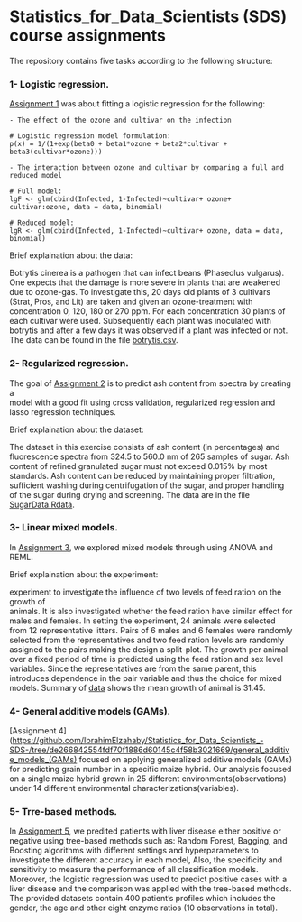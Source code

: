 # Statistics_for_Data_Scientists (SDS) course assignments

The repository contains five tasks according to the following structure:


### 1- Logistic regression.

[Assignment 1](https://github.com/IbrahimElzahaby/Statistics_for_Data_Scientists_-SDS-/tree/de266842554fdf70f1886d60145c4f58b3021669/logistic_regression) was about fitting a logistic regression for the following:

    - The effect of the ozone and cultivar on the infection
    
    # Logistic regression model formulation:
    p(x) = 1/(1+exp(beta0 + beta1*ozone + beta2*cultivar + beta3(cultivar*ozone)))
    
    - The interaction between ozone and cultivar by comparing a full and reduced model
    
    # Full model:
    lgF <- glm(cbind(Infected, 1-Infected)~cultivar+ ozone+ cultivar:ozone, data = data, binomial)
    
    # Reduced model:
    lgR <- glm(cbind(Infected, 1-Infected)~cultivar+ ozone, data = data, binomial)
    
Brief explaination about the data:

Botrytis cinerea is a pathogen that can infect beans (Phaseolus vulgarus). One expects that 
the damage is more severe in plants that are weakened due to ozone-gas. To investigate this, 
20 days old plants of 3 cultivars (Strat, Pros, and Lit) are taken and given an 
ozone-treatment with concentration 0, 120, 180 or 270 ppm. For each concentration 30 plants of 
each cultivar were used. Subsequently each plant was inoculated with botrytis and after a few 
days it was observed if a plant was infected or not. The data can be found in the file 
[botrytis.csv](https://github.com/IbrahimElzahaby/Statistics_for_Data_Scientists_-SDS-/blob/b72f36e346b84e380502bfcbf1a9bffe4285d323/logistic_regression/botrytis.csv).


### 2- Regularized regression.

The goal of [Assignment 2](https://github.com/IbrahimElzahaby/Statistics_for_Data_Scientists_-SDS-/tree/de266842554fdf70f1886d60145c4f58b3021669/regularized_regression) is to predict ash content from spectra by creating a  
model with a good fit using cross validation, regularized regression and lasso regression techniques.

Brief explaination about the dataset: 

The dataset in this exercise consists of ash content (in percentages) and fluorescence spectra 
from 324.5 to 560.0 nm of 265 samples of sugar. Ash content of refined granulated sugar must 
not exceed 0.015% by most standards. Ash content can be reduced by maintaining proper 
filtration, sufficient washing during centrifugation of the sugar, and proper handling of the 
sugar during drying and screening. The data are in the file 
[SugarData.Rdata](https://github.com/IbrahimElzahaby/Statistics_for_Data_Scientists_-SDS-/blob/de266842554fdf70f1886d60145c4f58b3021669/regularized_regression/SugarData.Rdata).


### 3- Linear mixed models.

In [Assignment 3](https://github.com/IbrahimElzahaby/Statistics_for_Data_Scientists_-SDS-/tree/de266842554fdf70f1886d60145c4f58b3021669/linear_mixed_models), we explored mixed models through using ANOVA and REML.

Brief explaination about the experiment:

experiment to investigate the influence of two levels of feed ration on the growth of    
animals. It is also investigated whether the feed ration have similar effect for males and 
females. In setting the experiment, 24 animals were selected from 12 representative litters. 
Pairs of 6 males and 6 females were randomly selected from the representatives and two feed 
ration levels are randomly assigned to the pairs making the design a split-plot. The growth 
per animal over a fixed period of time is predicted using the feed ration and sex level 
variables. Since the representatives are from the same parent, this introduces dependence in 
the pair variable and thus the choice for mixed models. Summary of 
[data](https://github.com/IbrahimElzahaby/Statistics_for_Data_Scientists_-SDS-/blob/4adaa52b5a0548e731ae9901c496d35d05197d00/linear_mixed_models/DATARationSplitPlot.txt) shows the mean growth of animal is 31.45. 


### 4- General additive models (GAMs).

[Assignment 4](https://github.com/IbrahimElzahaby/Statistics_for_Data_Scientists_-SDS-/tree/de266842554fdf70f1886d60145c4f58b3021669/general_additive_models_(GAMs) focused on applying generalized additive models (GAMs) for predicting grain number in a specific maize hybrid. Our analysis focused on a single maize hybrid grown in 25 different environments(observations) under 14 different environmental characterizations(variables).


### 5- Trre-based methods.

In [Assignment 5](https://github.com/IbrahimElzahaby/Statistics_for_Data_Scientists_-SDS-/tree/de266842554fdf70f1886d60145c4f58b3021669/tree-based_classification), we predited patients with liver disease either positive or negative using tree-based methods such as: Random Forest, Bagging, and Boosting algorithms with different settings and hyperparameters to investigate the different accuracy in each model, Also, the specificity and sensitivity to measure the performance of all classification models. Moreover, the logistic regression was used to predict positive cases with a liver disease and the comparison was applied with the tree-based methods. The provided datasets contain 400 patient’s profiles which includes the gender, the age and other eight enzyme ratios (10 observations in total).


